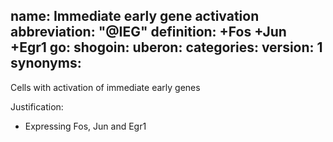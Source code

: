 name: Immediate early gene activation
abbreviation: "@IEG"
definition: +Fos +Jun +Egr1
go:
shogoin: 
uberon: 
categories:
version: 1
synonyms:
---

Cells with activation of immediate early genes

Justification:

* Expressing Fos, Jun and Egr1
